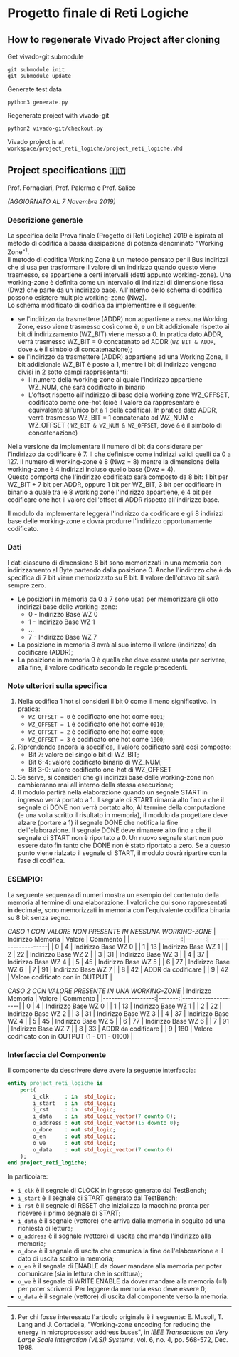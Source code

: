 Progetto finale di Reti Logiche
===============================

## How to regenerate Vivado Project after cloning
Get vivado-git submodule
```
git submodule init
git submodule update
```

Generate test data
```
python3 generate.py
```

Regenerate project with vivado-git
```
python2 vivado-git/checkout.py
```

Vivado project is at `workspace/project_reti_logiche/project_reti_logiche.vhd`

## Project specifications :it:
Prof. Fornaciari, Prof. Palermo e Prof. Salice

*(AGGIORNATO AL 7 Novembre 2019)*

### Descrizione generale
La specifica della Prova finale (Progetto di Reti Logiche) 2019 è ispirata al metodo di codifica a bassa dissipazione di potenza denominato "Working Zone"<sup>1</sup>.  
Il metodo di codifica Working Zone è un metodo pensato per il Bus Indirizzi che si usa per trasformare il valore di un indirizzo quando questo viene trasmesso, se appartiene a certi intervalli (detti appunto working-zone). Una working-zone è definita come un intervallo di indirizzi di dimensione fissa (Dwz) che parte da un indirizzo base. All'interno dello schema di codifica possono esistere multiple working-zone (Nwz).  
Lo schema modificato di codifica da implementare è il seguente:
- se l'indirizzo da trasmettere (ADDR) non appartiene a nessuna Working Zone, esso viene trasmesso così come è, e un bit addizionale rispetto ai bit di indirizzamento (WZ\_BIT) viene messo a 0. In pratica dato ADDR, verrà trasmesso WZ\_BIT = 0 concatenato ad ADDR (`WZ_BIT & ADDR`, dove `&` è il simbolo di concatenazione);
- se l'indirizzo da trasmettere (ADDR) appartiene ad una Working Zone, il bit addizionale WZ\_BIT è posto a 1, mentre i bit di indirizzo vengono divisi in 2 sotto campi rappresentanti:
  - Il numero della working-zone al quale l'indirizzo appartiene WZ\_NUM, che sarà codificato in binario
  - L'offset rispetto all'indirizzo di base della working zone WZ\_OFFSET, codificato come one-hot (cioè il valore da rappresentare è equivalente all'unico bit a 1 della codifica).
In pratica dato ADDR, verrà trasmesso WZ\_BIT = 1 concatenato ad WZ\_NUM e WZ\_OFFSET ( `WZ_BIT & WZ_NUM & WZ_OFFSET`, dove `&` è il simbolo di concatenazione)

Nella versione da implementare il numero di bit da considerare per l'indirizzo da codificare è 7. Il che definisce come indirizzi validi quelli da 0 a 127. Il numero di working-zone è 8 (Nwz = 8) mentre la dimensione della working-zone è 4 indirizzi incluso quello base (Dwz = 4).  
Questo comporta che l'indirizzo codificato sarà composto da 8 bit: 1 bit per WZ\_BIT + 7 bit per ADDR, oppure 1 bit per WZ\_BIT, 3 bit per codificare in binario a quale tra le 8 working zone l'indirizzo appartiene, e 4 bit per codificare one hot il valore dell'offset di ADDR rispetto all'indirizzo base.  

Il modulo da implementare leggerà l'indirizzo da codificare e gli 8 indirizzi base delle working-zone e dovrà produrre l'indirizzo opportunamente codificato.

### Dati
I dati ciascuno di dimensione 8 bit sono memorizzati in una memoria con indirizzamento al Byte partendo dalla posizione 0. Anche l'indirizzo che è da specifica di 7 bit viene memorizzato su 8 bit. Il valore dell'ottavo bit sarà sempre zero.
- Le posizioni in memoria da 0 a 7 sono usati per memorizzare gli otto indirizzi base
delle working-zone:
  - 0 - Indirizzo Base WZ 0
  - 1 - Indirizzo Base WZ 1
  - ...
  - 7 - Indirizzo Base WZ 7
- La posizione in memoria 8 avrà al suo interno il valore (indirizzo) da codificare (ADDR);
- La posizione in memoria 9 è quella che deve essere usata per scrivere, alla fine, il valore codificato secondo le regole precedenti.

### Note ulteriori sulla specifica
1. Nella codifica 1 hot si consideri il bit 0 come il meno significativo. In pratica:
   - `WZ_OFFSET = 0` è codificato one hot come `0001`;
   - `WZ_OFFSET = 1` è codificato one hot come `0010`;
   - `WZ_OFFSET = 2` è codificato one hot come `0100`;
   - `WZ_OFFSET = 3` è codificato one hot come `1000`;
2. Riprendendo ancora la specifica, il valore codificato sarà così composto:
   - Bit 7: valore del singolo bit di WZ\_BIT;
   - Bit 6-4: valore codificato binario di WZ\_NUM;
   - Bit 3-0: valore codificato one-hot di WZ\_OFFSET
3. Se serve, si consideri che gli indirizzi base delle working-zone non cambieranno mai all'interno della stessa esecuzione;
4. Il modulo partirà nella elaborazione quando un segnale START in ingresso verrà portato a 1. Il segnale di START rimarrà alto fino a che il segnale di DONE non verrà portato alto; Al termine della computazione (e una volta scritto il risultato in memoria), il modulo da progettare deve alzare (portare a 1) il segnale DONE che notifica la fine dell'elaborazione. Il segnale DONE deve rimanere alto fino a che il segnale di START non è riportato a 0. Un nuovo segnale start non può essere dato fin tanto che DONE non è stato riportato a zero. Se a questo punto viene rialzato il segnale di START, il modulo dovrà ripartire con la fase di codifica.

### ESEMPIO:
La seguente sequenza di numeri mostra un esempio del contenuto della memoria al termine
di una elaborazione. I valori che qui sono rappresentati in decimale, sono memorizzati in
memoria con l'equivalente codifica binaria su 8 bit senza segno.

*CASO 1 CON VALORE NON PRESENTE IN NESSUNA WORKING-ZONE*
| Indirizzo Memoria | Valore | Commento            |
|------------------:|-------:|---------------------|
|                 0 |      4 | Indirizzo Base WZ 0 |
|                 1 |     13 | Indirizzo Base WZ 1 |
|                 2 |     22 | Indirizzo Base WZ 2 |
|                 3 |     31 | Indirizzo Base WZ 3 |
|                 4 |     37 | Indirizzo Base WZ 4 |
|                 5 |     45 | Indirizzo Base WZ 5 |
|                 6 |     77 | Indirizzo Base WZ 6 |
|                 7 |     91 | Indirizzo Base WZ 7 |
|                 8 |     42 | ADDR da codificare  |
|                 9 |     42 | Valore codificato con in OUTPUT |

*CASO 2 CON VALORE PRESENTE IN UNA WORKING-ZONE*
| Indirizzo Memoria | Valore | Commento            |
|------------------:|-------:|---------------------|
|                 0 |      4 | Indirizzo Base WZ 0 |
|                 1 |     13 | Indirizzo Base WZ 1 |
|                 2 |     22 | Indirizzo Base WZ 2 |
|                 3 |     31 | Indirizzo Base WZ 3 |
|                 4 |     37 | Indirizzo Base WZ 4 |
|                 5 |     45 | Indirizzo Base WZ 5 |
|                 6 |     77 | Indirizzo Base WZ 6 |
|                 7 |     91 | Indirizzo Base WZ 7 |
|                 8 |     33 | ADDR da codificare  |
|                 9 |    180 | Valore codificato con in OUTPUT (1 - 011 - 0100) |

### Interfaccia del Componente
Il componente da descrivere deve avere la seguente interfaccia:

```vhdl
entity project_reti_logiche is
    port(
        i_clk     : in  std_logic;
        i_start   : in  std_logic;
        i_rst     : in  std_logic;
        i_data    : in  std_logic_vector(7 downto 0);
        o_address : out std_logic_vector(15 downto 0);
        o_done    : out std_logic;
        o_en      : out std_logic;
        o_we      : out std_logic;
        o_data    : out std_logic_vector(7 downto 0)
    );
end project_reti_logiche;
```

In particolare:
* `i_clk` è il segnale di CLOCK in ingresso generato dal TestBench;
* `i_start` è il segnale di START generato dal TestBench;
* `i_rst` è il segnale di RESET che inizializza la macchina pronta per ricevere il primo
segnale di START;
* `i_data` è il segnale (vettore) che arriva dalla memoria in seguito ad una richiesta di
lettura;
* `o_address` è il segnale (vettore) di uscita che manda l'indirizzo alla memoria;
* `o_done` è il segnale di uscita che comunica la fine dell'elaborazione e il dato di uscita
scritto in memoria;
* `o_en` è il segnale di ENABLE da dover mandare alla memoria per poter comunicare
(sia in lettura che in scrittura);
* `o_we` è il segnale di WRITE ENABLE da dover mandare alla memoria (=1) per poter
scriverci. Per leggere da memoria esso deve essere 0;
* `o_data` è il segnale (vettore) di uscita dal componente verso la memoria.

------
1. Per chi fosse interessato l'articolo originale è il seguente: E. Musoll, T. Lang and J. Cortadella, "Working-zone encoding for reducing the energy in microprocessor address buses", in *IEEE Transactions on Very Large Scale Integration (VLSI) Systems*, vol. 6, no. 4, pp. 568-572, Dec. 1998.

